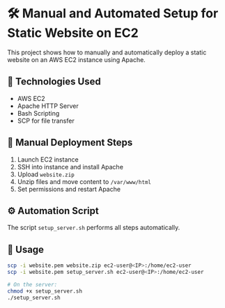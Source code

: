 # 🛠️ Manual and Automated Setup for Static Website on EC2

This project shows how to manually and automatically deploy a static website on an AWS EC2 instance using Apache.

## 🔧 Technologies Used
- AWS EC2
- Apache HTTP Server
- Bash Scripting
- SCP for file transfer

## 📘 Manual Deployment Steps
1. Launch EC2 instance
2. SSH into instance and install Apache
3. Upload `website.zip`
4. Unzip files and move content to `/var/www/html`
5. Set permissions and restart Apache

## ⚙️ Automation Script
The script `setup_server.sh` performs all steps automatically.

## 🚀 Usage

```bash
scp -i website.pem website.zip ec2-user@<IP>:/home/ec2-user
scp -i website.pem setup_server.sh ec2-user@<IP>:/home/ec2-user

# On the server:
chmod +x setup_server.sh
./setup_server.sh
